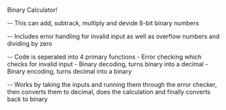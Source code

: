 Binary Calculator!

-- This can add, subtrack, multiply and devide 8-bit binary numbers

-- Includes error handling for invalid input as well as overflow numbers and dividing by zero

-- Code is seperated into 4 primary functions
    - Error checking which checks for invalid input
    - Binary decoding, turns binary into a decimal
    - Binary encoding, turns decimal into a binary

-- Works by taking the inputs and running them through the error checker, then converts them to decimal, does the calculation and finally converts back to binary
